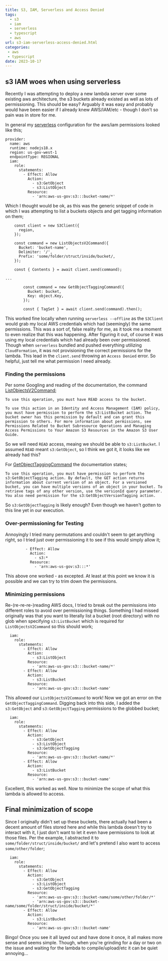 ```yaml
---
title: S3, IAM, Serverless and Access Denied
tags:
  - s3
  - iam
  - serverless
  - typescript
  - aws
url: s3-iam-serverless-access-denied.html
categories:
 - aws
 - typescript
date: 2023-10-17
---
```


## s3 IAM woes when using serverless
Recently I was attempting to deploy a new lambda server over some existing aws architecture, the s3 buckets already existed as well as lots of permissioning. This should be easy? Arguably it was easy and probably would have been easier if I already knew AWS/IAM/etc - though I don't so pain was in store for me.

In general my [serverless](https://www.serverless.com/) configuration for the aws/iam permissions looked like this;

```
provider:
  name: aws
  runtime: nodejs18.x
  region: us-gov-west-1
  endpointType: REGIONAL
  iam:
    role:
      statements:
        - Effect: Allow
          Action:
            - s3:GetObject
            - s3:ListObject
          Resource:
            - 'arn:aws-us-gov:s3:::bucket-name/*'
```

Which I thought would be ok, as this was the generic snippet of code in which I was attempting to list a buckets objects and get tagging information on them;

```
    const client = new S3Client({
      region,
    });

    const command = new ListObjectsV2Command({
      Bucket: 'bucket-name',
      Delimiter: '/',
      Prefix: 'some/folder/struct/inside/bucket/,
    });

    const { Contents } = await client.send(command);

...

        const command = new GetObjectTaggingCommand({
          Bucket: bucket,
          Key: object.Key,
        });

        const { TagSet } = await client.send(command).then();
```

This worked fine locally when running `serverless --offline` as the `S3Client` would grab my local AWS credentials which had (seemingly) the same permissions. This was a sort of, false reality for me, as it took me a moment to even realize that this was happening. After figuring it out, of course it was using my local credentials which had already been over permissioned. Though when `serverless` bundled and pushed everything utilizing `CloudFormation`, it was not provisioning the correct permissions for the lambda. This lead in the `client.send` throwing an `Access Denied` error. So helpful, just tell me what permission I need already.

### Finding the permissions
Per some Googling and reading of the documentation, the command [ListObjectsV2Command](https://docs.aws.amazon.com/AWSJavaScriptSDK/v3/latest/clients/client-s3/classes/listobjectsv2command.html);

```
To use this operation, you must have READ access to the bucket.

To use this action in an Identity and Access Management (IAM) policy, you must have permission to perform the s3:ListBucket action. The bucket owner has this permission by default and can grant this permission to others. For more information about permissions, see Permissions Related to Bucket Subresource Operations and Managing Access Permissions to Your Amazon S3 Resources in the Amazon S3 User Guide.
```

So we will need `READ` access, meaing we should be able to `s3:ListBucket`. I assumed `READ` meant `s3:GetObject`, so I think we got it, it looks like we already had this?

For [GetObjectTaggingCommand](https://docs.aws.amazon.com/AmazonS3/latest/API/API_GetObjectTagging.html) the documentation states;

```
To use this operation, you must have permission to perform the s3:GetObjectTagging action. By default, the GET action returns information about current version of an object. For a versioned bucket, you can have multiple versions of an object in your bucket. To retrieve tags of any other version, use the versionId query parameter. You also need permission for the s3:GetObjectVersionTagging action.
```

So `s3:GetObjectTagging` is likely enough? Even though we haven't gotten to this line yet in our execution.

### Over-permissioning for Testing
Annoyingly I tried many permutations and couldn't seem to get anything right, so I tried just over permissioning it to see if this would simply allow it;

```
         - Effect: Allow
           Action:
             - s3:*
           Resource:
             - 'arn:aws-us-gov:s3:::*'
```

This above one worked - as excepted. At least at this point we know it is possible and we can try to trim down the permissions.

### Minimizing permissions
Re-(re-re-re-)reading AWS docs, I tried to break out the permissions into different roles to avoid over permissioning things. Something I had missed originally was that you want to literally list a bucket (root directory) with no glob when specifying `s3:ListBucket` which is required for `ListObjectsV2Command` so this should work;

```
  iam:
    role:
      statements:
        - Effect: Allow
          Action:
            - s3:ListObject
          Resource:
            - 'arn:aws-us-gov:s3:::bucket-name/*'
        - Effect: Allow
          Action:
            - s3:ListBucket
          Resource:
            - 'arn:aws-us-gov:s3:::bucket-name'
```

This allowed our `ListObjectsV2Command` to work! Now we got an error on the `GetObjectTaggingCommand`. Digging back into this side, I added the `s3:GetObject` and `s3:GetObjectTagging` permissions to the globbed bucket;

```
  iam:
    role:
      statements:
        - Effect: Allow
          Action:
            - s3:GetObject
            - s3:ListObject
            - s3:GetObjectTagging
          Resource:
            - 'arn:aws-us-gov:s3:::bucket-name/*'
        - Effect: Allow
          Action:
            - s3:ListBucket
          Resource:
            - 'arn:aws-us-gov:s3:::bucket-name'
```

Excellent, this worked as well. Now to minimize the scope of what this lambda is allowed to access. 

## Final minimization of scope
Since I originally didn't set up these buckets, there actually had been a decent amount of files stored here and while this lambda doesn't try to interact with it, I just don't want to let it even have permissions to look at those files. Per the example, I abstracted it to `some/folder/struct/inside/bucket/` and let's pretend I also want to access `some/other/folder`;

```
  iam:
    role:
      statements:
        - Effect: Allow
          Action:
            - s3:GetObject
            - s3:ListObject
            - s3:GetObjectTagging
          Resource:
            - 'arn:aws-us-gov:s3:::bucket-name/some/other/folder/*'
            - 'arn:aws-us-gov:s3:::bucket-name/some/folder/struct/inside/bucket/*'
        - Effect: Allow
          Action:
            - s3:ListBucket
          Resource:
            - 'arn:aws-us-gov:s3:::bucket-name'
```

Bingo! Once you see it all layed out and have done it once, it all makes more sense and seems simple. Though, when you're grinding for a day or two on the issue and waiting for the lambda to compile/upload/etc it can be quiet annoying...
